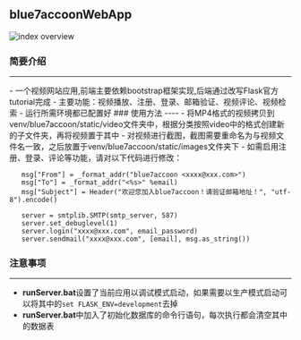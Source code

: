 ## blue7accoonWebApp
![index overview](https://github.com/blue7accoon/blue7accoonWebApp/blob/24c606742bc421a3136d8ef138eb5c398d6d9fae/blue7accoon_index.png)

### 简要介绍
<hr />
- 一个视频网站应用,前端主要依赖bootstrap框架实现,后端通过改写Flask官方tutorial完成
- 主要功能：视频播放、注册、登录、邮箱验证、视频评论、视频检索
- 运行所需环境都已配置好
### 使用方法
----
- 将MP4格式的视频拷贝到venv/blue7accoon/static/video文件夹中，根据分类按照video中的格式创建新的子文件夹，再将视频置于其中
- 对视频进行截图，截图需要重命名为与视频文件名一致，之后放置于venv/blue7accoon/static/images文件夹下
- 如需启用注册、登录、评论等功能，请对以下代码进行修改：

  ```
     msg["From"] = _format_addr("blue7accoon <xxxx@xxx.com>")
     msg["To"] = _format_addr("<%s>" %email)
     msg["Subject"] = Header("欢迎您加入blue7accoon！请验证邮箱地址！", "utf-8").encode()
  ```

  ```
     server = smtplib.SMTP(smtp_server, 587)
     server.set_debuglevel(1)
     server.login("xxxx@xxx.com", email_password)
     server.sendmail("xxxx@xxx.com", [email], msg.as_string())
  ```
### 注意事项
----
- **runServer.bat**设置了当前应用以调试模式启动，如果需要以生产模式启动可以将其中的`set FLASK_ENV=development`去掉
- **runServer.bat**中加入了初始化数据库的命令行语句，每次执行都会清空其中的数据表
